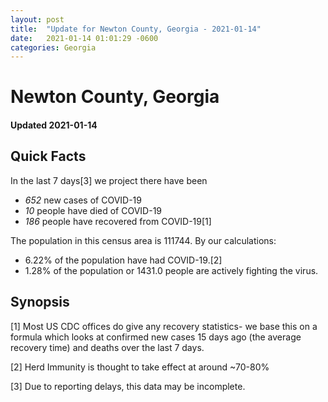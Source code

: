 ```yaml
---
layout: post
title:  "Update for Newton County, Georgia - 2021-01-14"
date:   2021-01-14 01:01:29 -0600
categories: Georgia
---
```


# Newton County, Georgia
#### Updated 2021-01-14

## Quick Facts

In the last 7 days[3] we project there have been
- *652* new cases of COVID-19
- *10* people have died of COVID-19
- *186* people have recovered from COVID-19[1]

The population in this census area is 111744. By our calculations:
- 6.22% of the population have had COVID-19.[2]
- 1.28% of the population or 1431.0 people are actively fighting the virus.

## Synopsis




[1] Most US CDC offices do give any recovery statistics- we base this on a formula which looks at confirmed new cases
15 days ago (the average recovery time) and deaths over the last 7 days.

[2] Herd Immunity is thought to take effect at around ~70-80%

[3] Due to reporting delays, this data may be incomplete.
 
    